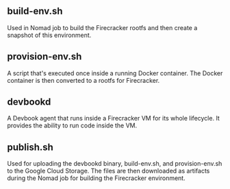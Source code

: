 ## build-env.sh
Used in Nomad job to build the Firecracker rootfs and then create a snapshot of this environment.

## provision-env.sh
A script that's executed once inside a running Docker container. The Docker container is then converted to a rootfs for Firecracker.

## devbookd
A Devbook agent that runs inside a Firecracker VM for its whole lifecycle. It provides the ability to run code inside the VM.

## publish.sh
Used for uploading the devbookd binary, build-env.sh, and provision-env.sh to the Google Cloud Storage. The files are then downloaded as artifacts during the Nomad job for building the Firecracker environment.

